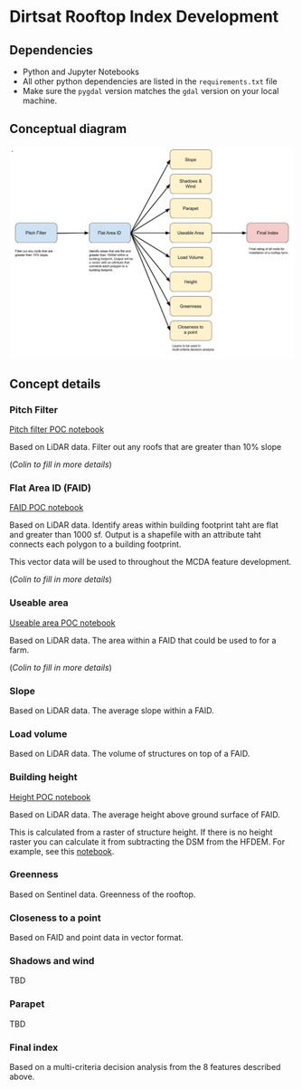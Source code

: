 # Dirtsat Rooftop Index Development

## Dependencies
- Python and Jupyter Notebooks
- All other python dependencies are listed in the `requirements.txt` file
- Make sure the `pygdal` version matches the `gdal` version on your local machine. 

## Conceptual diagram
![concept diagram](imgs/RooftopIndexWorkflow.jpg)

## Concept details

### Pitch Filter
[Pitch filter POC notebook](roof_pitch/lidar_roof_pitch.ipynb)

Based on LiDAR data. Filter out any roofs that are greater than 10% slope

(*Colin to fill in more details*)

### Flat Area ID (FAID)
[FAID POC notebook](useable_area/flat_area.ipynb)

Based on LiDAR data. Identify areas within building footprint taht are flat and greater than 1000 sf. Output is a shapefile with an attribute taht connects each polygon to a building footprint. 

This vector data will be used to throughout the MCDA feature development. 

(*Colin to fill in more details*)

### Useable area
[Useable area POC notebook](useable_area/flat_area.ipynb)

Based on LiDAR data. The area within a FAID that could be used to for a farm. 

(*Colin to fill in more details*)

### Slope
Based on LiDAR data. The average slope within a FAID.

### Load volume
Based on LiDAR data. The volume of structures on top of a FAID. 

### Building height
[Height POC notebook](roof_height/roof_height.ipynb)

Based on LiDAR data. The average height above ground surface of FAID.

This is calculated from a raster of structure height. If there is no height raster you can calculate it from subtracting the DSM from the HFDEM. For example, see this [notebook](roof_height/caculate_height_raster.ipynb).  

### Greenness
Based on Sentinel data. Greenness of the rooftop. 

### Closeness to a point
Based on FAID and point data in vector format. 

### Shadows and wind
TBD

### Parapet
TBD

### Final index
Based on a multi-criteria decision analysis from the 8 features described above. 
